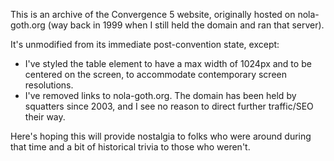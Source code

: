 This is an archive of the Convergence 5 website, originally hosted on nola-goth.org (way back in 1999 when I still held the domain and ran that server).

It's unmodified from its immediate post-convention state, except:
- I've styled the table element to have a max width of 1024px and to be centered on the screen, to accommodate contemporary screen resolutions.
- I've removed links to nola-goth.org. The domain has been held by squatters since 2003, and I see no reason to direct further traffic/SEO their way.

Here's hoping this will provide nostalgia to folks who were around during that time and a bit of historical trivia to those who weren't.
